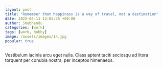 ```yaml
---
layout: post
title: "Remember that happiness is a way of travel, not a destination"
date: 2025-04-11 12:01:35 +00:00
author: Shubhendu
categories: [work]
tags: [work, hobby]
image: /assets/images/14.jpg
popular: true
---
```

Vestibulum lacinia arcu eget nulla. Class aptent taciti sociosqu ad litora torquent per conubia nostra, per inceptos himenaeos.